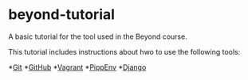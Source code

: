 # beyond-tutorial
A basic tutorial for the tool used in the Beyond course.

This tutorial includes instructions about hwo to use the following tools:

*[Git](https://git-scm.com/)
*[GitHub](https://github.com/)
*[Vagrant](https://www.vagrantup.com/)
*[PippEnv](https://github.com/pypa/pipenv)
*[Django](https://www.djangoproject.com/)